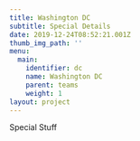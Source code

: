 ```yaml
---
title: Washington DC
subtitle: Special Details
date: 2019-12-24T08:52:21.001Z
thumb_img_path: ''
menu:
  main:
    identifier: dc
    name: Washington DC
    parent: teams
    weight: 1
layout: project
---
```

Special Stuff
